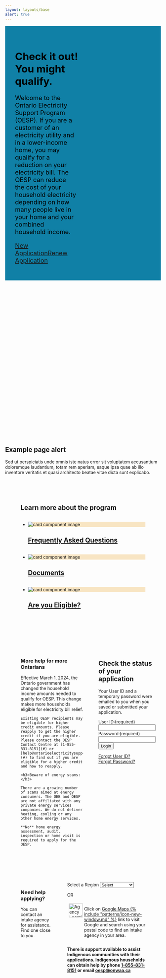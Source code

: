 ```yaml
---
layout: layouts/base
alert: true
---
```

<style>
.hero { background-color: #1080A6;}

.ontario-dropdown{background-color:#fff;background-image:url("/assets/imgs/ontario-material-dropdown-arrow-48px.svg");background-position:right .5rem center;background-repeat:no-repeat;background-size:2rem;padding-right:2.25rem;cursor:pointer}.ontario-dropdown::-ms-expand{display:none}.ontario-dropdown option{font-weight:normal}

.message {
  background-image: url("/assets/imgs/hero.png");
  background-size: cover;
  padding: 2rem;
  color: #000;
}
@media (max-width: 640px) {
  .message h1 {
    font-size: 27px;
    max-width: 95%;
  }
  .message p {
    font-size: 1.25rem;
    max-width: 95%;
  }
  .ontario-card__image-container { max-width: 20%;}
}
@media (min-width: 641px) {
  .message {max-width: 1120px; margin: auto;}
  .message h1 {
    font-size: 33px;
    max-width: 60%;
  }
  .message p {
    font-size: 1.25rem;
    max-width: 45%;
  }
  .information {
    max-width: 50%;
  }
  .status {
    max-width: 50%;
  }
  
  .section1 {
    padding: 50px;
  }
  .section1 h2 {
    padding-bottom: 1rem;
  }
  .section2 {
  }
  .section2-content .col1 {
    max-width: 50%;
  }
  .section3, .section2-content {
    display: flex;
    gap: 50px;
    padding: 50px;
  }
  footer { margin-top: 0;}
}

.ontario-card__image-container { background-color: #F8E5C3; }
.ontario-card__image { object-fit: contain;}
</style>

<div class="hero" markdown="1">
<div class="message" markdown="1">

# Check it out! You might qualify.

Welcome to the Ontario Electricity Support Program (OESP). If you are a customer of an electricity utility and in a lower-income home, you may qualify for a reduction on your electricity bill. The OESP can reduce the cost of your household electricity depending on how many people live in your home and your combined household income.

<a href="/newapp" class="ontario-button ontario-button--secondary">New Application</a><a href="/renewapp" class="ontario-button ontario-button--secondary">Renew Application</a>
</div>
</div>


<div class="ontario-alert ontario-alert--informational container">
    <div class="ontario-alert__header">
        <div class="ontario-alert__header-icon">
            <svg class="ontario-icon" alt="" aria-hidden="true" focusable="false" sol:category="primary" viewBox="0 0 24 24" preserveAspectRatio="xMidYMid meet">
                <use href="#ontario-icon-alert-information"></use></svg>
        </div>
        <h2 class="ontario-alert__header-title ontario-h4">Example page alert</h2>
    </div>
    <div class="ontario-alert__body">
        <p>Sed ut perspiciatis unde omnis iste natus error sit voluptatem accusantium doloremque laudantium, totam rem aperiam, eaque ipsa quae ab illo inventore veritatis et quasi architecto beatae vitae dicta sunt explicabo. </p>
    </div>
</div>

<div class="section1 container">
  <h2>Learn more about the program</h2>
<ul class="ontario-card__container ontario-card--cards-per-row-3">
    <li class="ontario-card ontario-card--image--one-third   ontario-card--position-horizontal ontario-card--position-horizontal__image-left">
        <div class="ontario-card__image-container">
            <img class="ontario-card__image" src="/assets/imgs/ontario-icon-help.png" alt="card component image">
        </div>
        <div class="ontario-card__text-container ontario-card--image-true">
            <h2 class="ontario-card__heading">
                <a href="/faqs">
                    Frequently Asked Questions
                </a>
            </h2>
        </div>
    </li>
    <li class="ontario-card ontario-card--image--one-third   ontario-card--position-horizontal ontario-card--position-horizontal__image-left">
        <div class="ontario-card__image-container">
            <img class="ontario-card__image" src="/assets/imgs/file_copy.png" alt="card component image">
        </div>
        <div class="ontario-card__text-container ontario-card--image-true">
            <h2 class="ontario-card__heading">
                <a href="/forms">
                    Documents
                </a>
            </h2>
        </div>
    </li>
    <li class="ontario-card ontario-card--image--one-third   ontario-card--position-horizontal ontario-card--position-horizontal__image-left">
        <div class="ontario-card__image-container">
            <img class="ontario-card__image" src="/assets/imgs/how_to_reg.png" alt="card component image">
        </div>
        <div class="ontario-card__text-container ontario-card--image-true">
            <h2 class="ontario-card__heading">
                <a href="/eligible">
                    Are you Eligible?
                </a>
            </h2>
        </div>
    </li>
</ul>
</div>

<div class="section2">
  <div class="section2-content container">
  <div class="col1" markdown="1"> 
    <h3>More help for more Ontarians</h3>
    Effective March 1, 2024, the Ontario government has changed the household income amounts needed to qualify for OESP. This change makes more households eligible for electricity bill relief. 

    Existing OESP recipients may be eligible for higher credit amounts. Please reapply to get the higher credit if you are eligible. Please contact the OESP Contact Centre at [1-855-831-8151](#) or [help@ontarioelectricitysupport.ca](#) to find out if you are eligible for a higher credit and how to reapply.

    <h3>Beware of energy scams:</h3>

    There are a growing number of scams aimed at energy consumers. The OEB and OESP are not affiliated with any private energy services companies. We do not deliver heating, cooling or any other home energy services. 

    **No** home energy assessment, audit, inspection or home visit is required to apply for the OESP.

  </div>
  <div class="col2">
    <h2>Check the status of your application</h2>
    <p>Your User ID and a temporary password were emailed to you when you saved or submitted your application.</p>
    <div class="ontario-form-group">
        <label class="ontario-label" for="text-input-example">
            User ID:<span class="ontario-label__flag">(required)</span>
        </label>
        <input class="ontario-input" type="text" id="text-input-example">
    </div>
    <div class="ontario-form-group">
        <label class="ontario-label" for="text-input-example">
            Password:<span class="ontario-label__flag">(required)</span>
        </label>
        <input class="ontario-input" type="text" id="text-input-example">
    </div>
    <button class="ontario-button ontario-button--primary">Login</button>
    <p><a href="#">Forgot User ID?</a><br /> <a href="#">Forgot Password?</a></p>
  </div>
  </div>
</div>


<div class="section3 container">
  <div class="col1">
    <h3>Need help applying?</h3>
    <p>You can contact an intake agency for assistance. Find one close to you.</p>
  </div>
  <div class="col2">
    <div class="ontario-form-group">
      <label class="ontario-label" for="dropdown-list-example">
          Select a Region
      </label>
      <select class="ontario-input ontario-dropdown" id="dropdown-list-example" name="dropdown-list-example">
          <option selected value="ON">Select</option>
          <option value="option-1">Option 1</option>
          <option value="option-2">Option 2</option>
      </select>
    </div>
    <p>OR</p>
    <div style="display: flex;"><img src="/assets/imgs/google-maps.png" alt="Agency Locations in Google Maps" style="margin: 5px; height: 45px; width: auto;" ><p>Click on <a href="#">Google Maps {% include "patterns/icon-new-window.md" %}</a> link to visit Google and search using your postal code to find an intake agency in your area.</p></div>
    <p><b>There is support available to assist Indigenous communities with their applications. Indigenous households can obtain help by phone <a href="tel:18558318151">1-855-831-8151</a> or email <a href="oesp@onwaa.ca">oesp@onwaa.ca</a></b></p>
</div>

